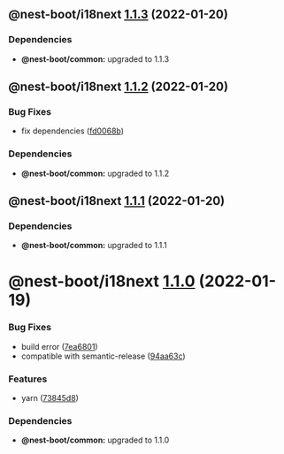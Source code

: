 ## @nest-boot/i18next [1.1.3](https://github.com/d4rkcr0w/nest-boot/compare/@nest-boot/i18next@1.1.2...@nest-boot/i18next@1.1.3) (2022-01-20)





### Dependencies

* **@nest-boot/common:** upgraded to 1.1.3

## @nest-boot/i18next [1.1.2](https://github.com/d4rkcr0w/nest-boot/compare/@nest-boot/i18next@1.1.1...@nest-boot/i18next@1.1.2) (2022-01-20)


### Bug Fixes

* fix dependencies ([fd0068b](https://github.com/d4rkcr0w/nest-boot/commit/fd0068b0842bb0001038dca8b6375d464dd89ed6))





### Dependencies

* **@nest-boot/common:** upgraded to 1.1.2

## @nest-boot/i18next [1.1.1](https://github.com/d4rkcr0w/nest-boot/compare/@nest-boot/i18next@1.1.0...@nest-boot/i18next@1.1.1) (2022-01-20)





### Dependencies

* **@nest-boot/common:** upgraded to 1.1.1

# @nest-boot/i18next [1.1.0](https://github.com/d4rkcr0w/nest-boot/compare/@nest-boot/i18next@1.0.0...@nest-boot/i18next@1.1.0) (2022-01-19)


### Bug Fixes

* build error ([7ea6801](https://github.com/d4rkcr0w/nest-boot/commit/7ea6801200bf4869d17461769335d8887388657c))
* compatible with semantic-release ([94aa63c](https://github.com/d4rkcr0w/nest-boot/commit/94aa63cd1f8f7c850a71180ac6cdc300234a78d1))


### Features

* yarn ([73845d8](https://github.com/d4rkcr0w/nest-boot/commit/73845d8f3b2038c1814faa86b6170bc9a05502aa))





### Dependencies

* **@nest-boot/common:** upgraded to 1.1.0
